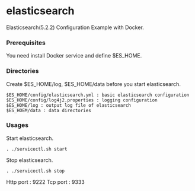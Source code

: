 # elasticsearch
Elasticsearch(5.2.2) Configuration Example with Docker.

### Prerequisites
You need install Docker service and define $ES_HOME.

### Directories
Create $ES_HOME/log, $ES_HOME/data before you start elasticsearch.
```
$ES_HOME/config/elasticsearch.yml : basic elasticsearch configuration
$ES_HOME/config/log4j2.properties : logging configuration
$ES_HOME/log : output log file of elasticsearch
$ES_HOEM/data : data directories
```

### Usages
Start elasticsearch.
```
. ./servicectl.sh start
```
Stop elasticsearch.
```
. ./servicectl.sh stop
```

Http port : 9222
Tcp port : 9333

